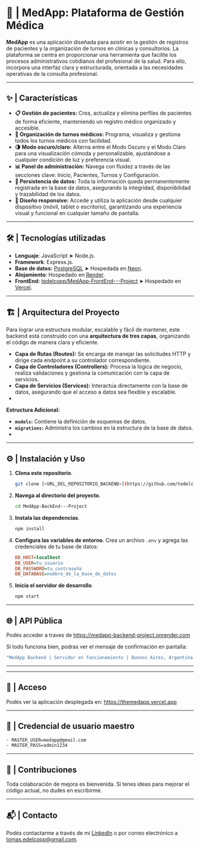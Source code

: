 # **🏥 | MedApp: Plataforma de Gestión Médica**

**MedApp** es una aplicación diseñada para asistir en la gestión de registros de pacientes y la organización de turnos en clínicas y consultorios. La plataforma se centra en proporcionar una herramienta que facilite los procesos administrativos cotidianos del profesional de la salud. Para ello, incorpora una interfaz clara y estructurada, orientada a las necesidades operativas de la consulta profesional.

---

## **✨ | Características**

- **📋 Gestión de pacientes:** Crea, actualiza y elimina perfiles de pacientes de forma eficiente, manteniendo un registro médico organizado y accesible.
- **📅 Organización de turnos médicos:** Programa, visualiza y gestiona todos los turnos médicos con facilidad.
- **🌗 Modo oscuro/claro:** Alterna entre el Modo Oscuro y el Modo Claro para una visualización cómoda y personalizable, ajustándose a cualquier condición de luz y preferencia visual.
- **📊 Panel de administración:** Navega con fluidez a través de las secciones clave: Inicio, Pacientes, Turnos y Configuración.
- **💾 Persistencia de datos:** Toda la información queda permanentemente registrada en la base de datos, asegurando la integridad, disponibilidad y trazabilidad de los datos.
- **📱 Diseño responsive:** Accede y utiliza la aplicación desde cualquier dispositivo (móvil, tablet o escritorio), garantizando una experiencia visual y funcional en cualquier tamaño de pantalla.
  
---

## 🛠️ | **Tecnologías utilizadas**
* **Lenguaje**: JavaScript ➤ Node.js.
* **Framework**: Express.js.
* **Base de datos:** [PostgreSQL](https://www.postgresql.org/) ➤ Hospedada en [Neon](https://neon.tech/).
* **Alojamiento**: Hospedado en [Render](https://render.com/).
* **FrontEnd:** [tedelcopp/MedApp-FrontEnd---Project](https://github.com/tedelcopp/MedApp-FrontEnd---Project) ➤ Hospedado en [Vercel](https://vercel.com/).

---

## 🏗️ | **Arquitectura del Proyecto**

Para lograr una estructura modular, escalable y fácil de mantener, este backend está construido con una **arquitectura de tres capas**, organizando el código de manera clara y eficiente.

* **Capa de Rutas (Routes):** Se encarga de manejar las solicitudes HTTP y dirige cada endpoint a su controlador correspondiente.
* **Capa de Controladores (Controllers):** Procesa la lógica de negocio, realiza validaciones y gestiona la comunicación con la capa de servicios.
* **Capa de Servicios (Services):** Interactúa directamente con la base de datos, asegurando que el acceso a datos sea flexible y escalable.
* 
**Estructura Adicional:**
* **`models`:** Contiene la definición de esquemas de datos.
* **`migrations`:** Administra los cambios en la estructura de la base de datos.
* 
---

## ⚙️ | **Instalación y Uso**

1.  **Clona este repositorio**.
    ```bash
    git clone [<URL_DEL_REPOSITORIO_BACKEND>](https://github.com/tedelcopp/MedApp-BackEnd---Project.git)
    ```

2.  **Navega al directorio del proyecto**.
    ```bash
    cd MedApp-BackEnd---Project
    ```

3.  **Instala las dependencias**.
    ```bash
    npm install
    ```

4.  **Configura las variables de entorno**.
    Crea un archivo `.env` y agrega las credenciales de tu base de datos:
    ```ini
    DB_HOST=localhost
    DB_USER=tu_usuario
    DB_PASSWORD=tu_contraseña
    DB_DATABASE=nombre_de_la_base_de_datos
    ```

5.  **Inicia el servidor de desarrollo**.
    ```bash
    npm start
    ```
---
## 🌐 | **API Pública**

Podés acceder a traves de https://medapp-backend-project.onrender.com

Si todo funciona bien, podras ver el mensaje de confirmación en pantalla:  

  ```bash
"MedApp Backend | Servidor en funcionamiento | Buenos Aires, Argentina."
 ```
---

---
## 🚀 | **Acceso**

Podés ver la aplicación desplegada en: https://themedapp.vercel.app

---

## 🔑 | **Credencial de usuario maestro**
  ```bash
- MASTER_USER=medapp@gmail.com
- MASTER_PASS=admin1234
 ```
---

## 🤝 | **Contribuciones**

Toda colaboración de mejora es bienvenida. Si tenes ideas para mejorar el código actual, no dudes en escribirme.

---

## 📬 | **Contacto**

Podés contactarme a través de mi [LinkedIn](https://www.linkedin.com/in/edelcopp/) o por correo electrónico a [tomas.edelcopp@gmail.com](mailto:tomas.edelcopp@gmail.com).
